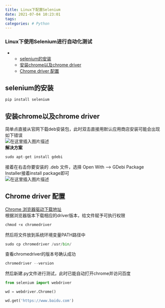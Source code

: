 ```yaml
---
title: Linux下配置Selenium
date: 2021-07-04 10:23:01
tags: 
categories: # Python
---
```


<!--more-->

### Linux下使用Selenium进行自动化测试

- - [selenium的安装](#selenium_1)
  - [安装chrome以及chrome driver](#chromechrome_driver_5)
  - [Chrome driver 配置](#Chrome_driver__16)

## selenium的安装

```python
pip install selenium
```

## 安装chrome以及chrome driver

简单点直接从官网下载deb安装包，此时双击直接用默认应用商店安装可能会出现如下错误  
![在这里插入图片描述](https://img-blog.csdnimg.cn/20210704092644914.png)  
**解决方案**

```python
sudo apt-get install gdebi
```

接着在右击你要安装的 .deb 文件，选择 Open With —> GDebi Package Installer接着install package即可  
![在这里插入图片描述](https://img-blog.csdnimg.cn/20210704092759414.png?x-oss-process=image/watermark,type_ZmFuZ3poZW5naGVpdGk,shadow_10,text_aHR0cHM6Ly9ibG9nLmNzZG4ubmV0L0hhb190b3A=,size_16,color_FFFFFF,t_70)

## Chrome driver 配置

[Chrome 浏览器驱动下载地址](https://chromedriver.storage.googleapis.com/index.html)  
根据浏览器版本下载相应的driver版本，给文件赋予可执行权限

```python
chmod +x chromedriver
```

然后将文件放到系统环境变量PATH路径中

```python
sudo cp chromedriver /usr/bin/
```

查看chromedriver的版本号确认成功

```python
chromedriver --version
```

然后新建.py文件进行测试，此时已能自动打开chrome并访问百度

```python
from selenium import webdriver

wd = webdriver.Chrome()

wd.get('https://www.baidu.com')
```